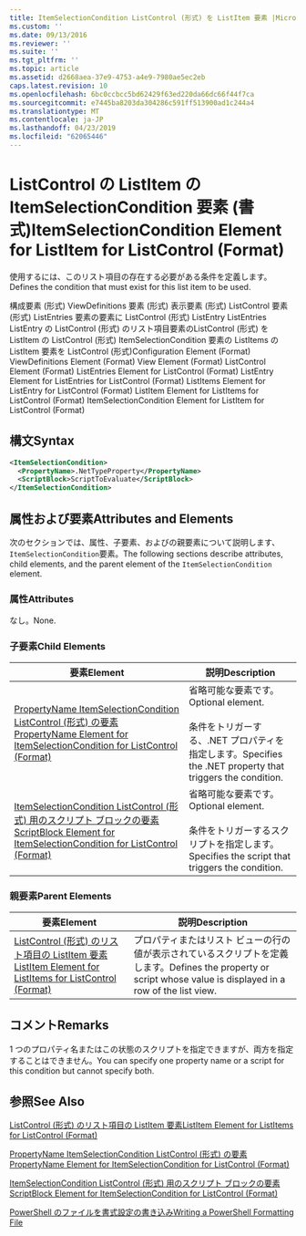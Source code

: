 ```yaml
---
title: ItemSelectionCondition ListControl (形式) を ListItem 要素 |Microsoft Docs
ms.custom: ''
ms.date: 09/13/2016
ms.reviewer: ''
ms.suite: ''
ms.tgt_pltfrm: ''
ms.topic: article
ms.assetid: d2668aea-37e9-4753-a4e9-7980ae5ec2eb
caps.latest.revision: 10
ms.openlocfilehash: 6bc0ccbcc5bd62429f63ed220da66dc66f44f7ca
ms.sourcegitcommit: e7445ba8203da304286c591ff513900ad1c244a4
ms.translationtype: MT
ms.contentlocale: ja-JP
ms.lasthandoff: 04/23/2019
ms.locfileid: "62065446"
---
```

# <a name="itemselectioncondition-element-for-listitem-for-listcontrol-format"></a><span data-ttu-id="baf0a-102">ListControl の ListItem の ItemSelectionCondition 要素 (書式)</span><span class="sxs-lookup"><span data-stu-id="baf0a-102">ItemSelectionCondition Element for ListItem for ListControl (Format)</span></span>

<span data-ttu-id="baf0a-103">使用するには、このリスト項目の存在する必要がある条件を定義します。</span><span class="sxs-lookup"><span data-stu-id="baf0a-103">Defines the condition that must exist for this list item to be used.</span></span>

<span data-ttu-id="baf0a-104">構成要素 (形式) ViewDefinitions 要素 (形式) 表示要素 (形式) ListControl 要素 (形式) ListEntries 要素の要素に ListControl (形式) ListEntry ListEntries ListEntry の ListControl (形式) のリスト項目要素のListControl (形式) を ListItem の ListControl (形式) ItemSelectionCondition 要素の ListItems の ListItem 要素を ListControl (形式)</span><span class="sxs-lookup"><span data-stu-id="baf0a-104">Configuration Element (Format) ViewDefinitions Element (Format) View Element (Format) ListControl Element (Format) ListEntries Element for ListControl (Format) ListEntry Element for ListEntries for ListControl (Format) ListItems Element for ListEntry for ListControl (Format) ListItem Element for ListItems for ListControl (Format) ItemSelectionCondition Element for ListItem for ListControl (Format)</span></span>

## <a name="syntax"></a><span data-ttu-id="baf0a-105">構文</span><span class="sxs-lookup"><span data-stu-id="baf0a-105">Syntax</span></span>

```xml
<ItemSelectionCondition>
  <PropertyName>.NetTypeProperty</PropertyName>
  <ScriptBlock>ScriptToEvaluate</ScriptBlock>
</ItemSelectionCondition>
```

## <a name="attributes-and-elements"></a><span data-ttu-id="baf0a-106">属性および要素</span><span class="sxs-lookup"><span data-stu-id="baf0a-106">Attributes and Elements</span></span>

<span data-ttu-id="baf0a-107">次のセクションでは、属性、子要素、およびの親要素について説明します、`ItemSelectionCondition`要素。</span><span class="sxs-lookup"><span data-stu-id="baf0a-107">The following sections describe attributes, child elements, and the parent element of the `ItemSelectionCondition` element.</span></span>

### <a name="attributes"></a><span data-ttu-id="baf0a-108">属性</span><span class="sxs-lookup"><span data-stu-id="baf0a-108">Attributes</span></span>

<span data-ttu-id="baf0a-109">なし。</span><span class="sxs-lookup"><span data-stu-id="baf0a-109">None.</span></span>

### <a name="child-elements"></a><span data-ttu-id="baf0a-110">子要素</span><span class="sxs-lookup"><span data-stu-id="baf0a-110">Child Elements</span></span>

|<span data-ttu-id="baf0a-111">要素</span><span class="sxs-lookup"><span data-stu-id="baf0a-111">Element</span></span>|<span data-ttu-id="baf0a-112">説明</span><span class="sxs-lookup"><span data-stu-id="baf0a-112">Description</span></span>|
|-------------|-----------------|
|[<span data-ttu-id="baf0a-113">PropertyName ItemSelectionCondition ListControl (形式) の要素</span><span class="sxs-lookup"><span data-stu-id="baf0a-113">PropertyName Element for ItemSelectionCondition for ListControl (Format)</span></span>](./propertyname-element-for-itemselectioncondition-for-listcontrol-format.md)|<span data-ttu-id="baf0a-114">省略可能な要素です。</span><span class="sxs-lookup"><span data-stu-id="baf0a-114">Optional element.</span></span><br /><br /> <span data-ttu-id="baf0a-115">条件をトリガーする、.NET プロパティを指定します。</span><span class="sxs-lookup"><span data-stu-id="baf0a-115">Specifies the .NET property that triggers the condition.</span></span>|
|[<span data-ttu-id="baf0a-116">ItemSelectionCondition ListControl (形式) 用のスクリプト ブロックの要素</span><span class="sxs-lookup"><span data-stu-id="baf0a-116">ScriptBlock Element for ItemSelectionCondition for ListControl (Format)</span></span>](./scriptblock-element-for-itemselectioncondition-for-listcontrol-format.md)|<span data-ttu-id="baf0a-117">省略可能な要素です。</span><span class="sxs-lookup"><span data-stu-id="baf0a-117">Optional element.</span></span><br /><br /> <span data-ttu-id="baf0a-118">条件をトリガーするスクリプトを指定します。</span><span class="sxs-lookup"><span data-stu-id="baf0a-118">Specifies the script that triggers the condition.</span></span>|

### <a name="parent-elements"></a><span data-ttu-id="baf0a-119">親要素</span><span class="sxs-lookup"><span data-stu-id="baf0a-119">Parent Elements</span></span>

|<span data-ttu-id="baf0a-120">要素</span><span class="sxs-lookup"><span data-stu-id="baf0a-120">Element</span></span>|<span data-ttu-id="baf0a-121">説明</span><span class="sxs-lookup"><span data-stu-id="baf0a-121">Description</span></span>|
|-------------|-----------------|
|[<span data-ttu-id="baf0a-122">ListControl (形式) のリスト項目の ListItem 要素</span><span class="sxs-lookup"><span data-stu-id="baf0a-122">ListItem Element for ListItems for ListControl (Format)</span></span>](./listitem-element-for-listitems-for-listcontrol-format.md)|<span data-ttu-id="baf0a-123">プロパティまたはリスト ビューの行の値が表示されているスクリプトを定義します。</span><span class="sxs-lookup"><span data-stu-id="baf0a-123">Defines the property or script whose value is displayed in a row of the list view.</span></span>|

## <a name="remarks"></a><span data-ttu-id="baf0a-124">コメント</span><span class="sxs-lookup"><span data-stu-id="baf0a-124">Remarks</span></span>

<span data-ttu-id="baf0a-125">1 つのプロパティ名またはこの状態のスクリプトを指定できますが、両方を指定することはできません。</span><span class="sxs-lookup"><span data-stu-id="baf0a-125">You can specify one property name or a script for this condition but cannot specify both.</span></span>

## <a name="see-also"></a><span data-ttu-id="baf0a-126">参照</span><span class="sxs-lookup"><span data-stu-id="baf0a-126">See Also</span></span>

[<span data-ttu-id="baf0a-127">ListControl (形式) のリスト項目の ListItem 要素</span><span class="sxs-lookup"><span data-stu-id="baf0a-127">ListItem Element for ListItems for ListControl (Format)</span></span>](./listitem-element-for-listitems-for-listcontrol-format.md)

[<span data-ttu-id="baf0a-128">PropertyName ItemSelectionCondition ListControl (形式) の要素</span><span class="sxs-lookup"><span data-stu-id="baf0a-128">PropertyName Element for ItemSelectionCondition for ListControl (Format)</span></span>](./propertyname-element-for-itemselectioncondition-for-listcontrol-format.md)

[<span data-ttu-id="baf0a-129">ItemSelectionCondition ListControl (形式) 用のスクリプト ブロックの要素</span><span class="sxs-lookup"><span data-stu-id="baf0a-129">ScriptBlock Element for ItemSelectionCondition for ListControl (Format)</span></span>](./scriptblock-element-for-itemselectioncondition-for-listcontrol-format.md)

[<span data-ttu-id="baf0a-130">PowerShell のファイルを書式設定の書き込み</span><span class="sxs-lookup"><span data-stu-id="baf0a-130">Writing a PowerShell Formatting File</span></span>](./writing-a-powershell-formatting-file.md)
